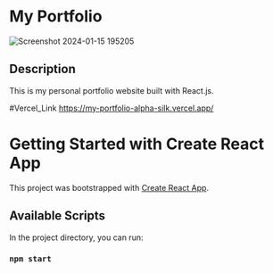 # My Portfolio
![Screenshot 2024-01-15 195205](https://github.com/Kaninika011/My-Portfolio-/assets/74821776/af39bb96-278a-437d-981c-219800508154)


## Description

This is my personal portfolio website built with React.js.

#Vercel_Link 
https://my-portfolio-alpha-silk.vercel.app/






# Getting Started with Create React App

This project was bootstrapped with [Create React App](https://github.com/facebook/create-react-app).

## Available Scripts

In the project directory, you can run:

### `npm start`




